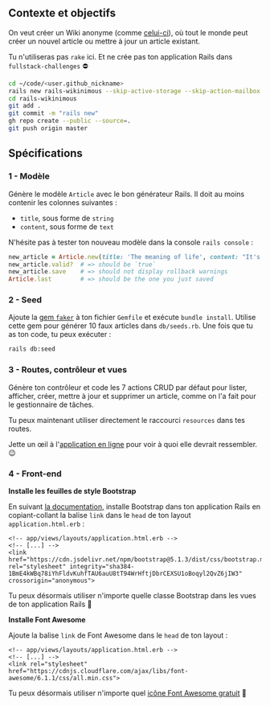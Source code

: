 ## Contexte et objectifs

On veut créer un Wiki anonyme (comme [celui-ci](https://wagon-wikinimous.herokuapp.com)), où tout le monde peut créer un nouvel article ou mettre à jour un article existant.

Tu n'utiliseras pas `rake` ici. Et ne crée pas ton application Rails dans `fullstack-challenges` ⛔️

```bash
cd ~/code/<user.github_nickname>
rails new rails-wikinimous --skip-active-storage --skip-action-mailbox
cd rails-wikinimous
git add .
git commit -m "rails new"
gh repo create --public --source=.
git push origin master
```

## Spécifications

### 1 - Modèle

Génère le modèle `Article` avec le bon générateur Rails. Il doit au moins contenir les colonnes suivantes :

- `title`, sous forme de `string`
- `content`, sous forme de `text`

N'hésite pas à tester ton nouveau modèle dans la console `rails console` :

```ruby
new_article = Article.new(title: 'The meaning of life', content: "It's 42!")
new_article.valid?  # => should be `true`
new_article.save    # => should not display rollback warnings
Article.last        # => should be the one you just saved
```

### 2 - Seed

Ajoute la [gem `faker`](https://github.com/stympy/faker) à ton fichier `Gemfile` et exécute `bundle install`. Utilise cette gem pour générer 10 faux articles dans `db/seeds.rb`. Une fois que tu as ton code, tu peux exécuter :

```bash
rails db:seed
```

### 3 - Routes, contrôleur et vues

Génère ton contrôleur et code les 7 actions CRUD par défaut pour lister, afficher, créer, mettre à jour et supprimer un article, comme on l'a fait pour le gestionnaire de tâches.

Tu peux maintenant utiliser directement le raccourci `resources` dans tes routes.

Jette un œil à l'[application en ligne](https://wagon-wikinimous.herokuapp.com) pour voir à quoi elle devrait ressembler. 😉

### 4 - Front-end

**Installe les feuilles de style Bootstrap**

En suivant [la documentation](https://getbootstrap.com/docs/5.1/getting-started/introduction/#css), installe Bootstrap dans ton application Rails en copiant-collant la balise `link` dans le `head` de ton layout `application.html.erb` :

```erb
<!-- app/views/layouts/application.html.erb -->
<!-- [...] -->
<link href="https://cdn.jsdelivr.net/npm/bootstrap@5.1.3/dist/css/bootstrap.min.css" rel="stylesheet" integrity="sha384-1BmE4kWBq78iYhFldvKuhfTAU6auU8tT94WrHftjDbrCEXSU1oBoqyl2QvZ6jIW3" crossorigin="anonymous">
```

Tu peux désormais utiliser n'importe quelle classe Bootstrap dans les vues de ton application Rails 🎉

**Installe Font Awesome**

Ajoute la balise `link` de Font Awesome dans le `head` de ton layout :

```erb
<!-- app/views/layouts/application.html.erb -->
<!-- [...] -->
<link rel="stylesheet" href="https://cdnjs.cloudflare.com/ajax/libs/font-awesome/6.1.1/css/all.min.css">
```

Tu peux désormais utiliser n'importe quel [icône Font Awesome gratuit](https://fontawesome.com/search?m=free) 🎉
